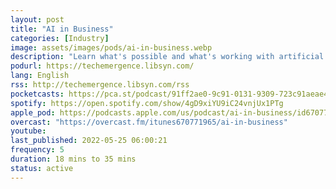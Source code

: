 ```yaml
---
layout: post
title: "AI in Business"
categories: [Industry]
image: assets/images/pods/ai-in-business.webp
description: "Learn what's possible and what's working with artificial intelligence in business today. Each week, Emerj founder Daniel Faggella interviews top AI and machine learning-focused executives and researchers in industries like Financial Services, Pharma, Retail, Defense, and more. Discover trends, learn about what's working now, and learn how to adapt and thrive in an era of AI disruption."
podurl: https://techemergence.libsyn.com/
lang: English
rss: http://techemergence.libsyn.com/rss
pocketcasts: https://pca.st/podcast/91ff2ae0-9c91-0131-9309-723c91aeae46
spotify: https://open.spotify.com/show/4gD9xiYU9iC24vnjUx1PTg
apple_pod: https://podcasts.apple.com/us/podcast/ai-in-business/id670771965
overcast: "https://overcast.fm/itunes670771965/ai-in-business"
youtube:
last_published: 2022-05-25 06:00:21
frequency: 5
duration: 18 mins to 35 mins
status: active
---
```

